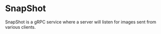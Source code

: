 # SnapShot

SnapShot is a gRPC service where a server will listen for images sent
from various clients.